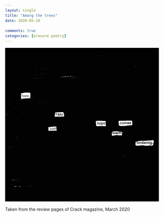 ```yaml
---
layout: single
title: "Among the trees"
date: 2020-05-26
  
comments: true  
categories: [erasure poetry]
---
```

<img src="/assets/images/articles/amongthetrees.jpeg" class="responsive"><br>

Taken from the review pages of Crack magazine, March 2020
